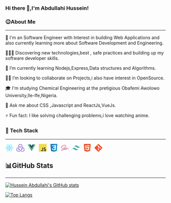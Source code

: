 ### Hi there 👋,I'm Abdullahi Hussein!

### 😉About Me

---
👨   I'm an Software Engineer with Interest in building Web Applications and also currently learning more about Software Development and Engineering.

👨🏻‍💻   Discovering new  technologies,best , safe practices and building up my software developer skills.


🌱   I’m currently learning Nodejs,Express,Data structures and Algorithms.


👯‍♂️   I’m looking to collaborate on Projects,i also have interest in OpenSource.


🎓   I'm studying Chemical Engineering at the pretigious Obafemi Awolowo University,Ile-Ife,Nigeria.


💬   Ask me about CSS ,Javascript and ReactJs,VueJs.


⚡   Fun fact:  I like solving challenging problems,i love watching anime.



###  🧰 Tech Stack

---
<div style="display:grid; grid-template-columns:repeat(auto-fit,35px)">
<img src="https://github.com/devicons/devicon/blob/master/icons/react/react-original.svg" alt="ReactJs icon" width="25" height="25" margin-right="15px"/>
 <img src="https://github.com/devicons/devicon/blob/master/icons/redux/redux-original.svg" alt="ReactJs icon" width="25" height="25" margin-right="25px"/>
<img src="https://github.com/devicons/devicon/blob/master/icons/vuejs/vuejs-original.svg" alt="vueJs icon" width="25" height="25" margin-right="25px"/>
 <img src="https://github.com/devicons/devicon/blob/master/icons/javascript/javascript-original.svg" alt="Javascript icon" width="25" height="25" margin-right="15px"/> 
  <img src="https://github.com/devicons/devicon/blob/master/icons/css3/css3-original.svg" alt="CSS3 icon" width="25" height="25" margin-right="15px"/> 
  <img src="https://github.com/devicons/devicon/blob/master/icons/sass/sass-original.svg" alt="Sass icon" width="25" height="25" margin-right="25px"/> 
   <img src="https://github.com/devicons/devicon/blob/master/icons/tailwindcss/tailwindcss-plain.svg" alt="tailwindcss icon" width="25" height="25" margin-right="15px"/>
  <img src="https://github.com/devicons/devicon/blob/master/icons/html5/html5-original.svg" alt="HTML5 ICON"  width="25" height="25" margin-right="15px"/>
<img src="https://github.com/devicons/devicon/blob/master/icons/git/git-original.svg"  alt="GIT icon" width="25" height="25" margin-right="25px"/> 



  
</div>





## 📊GitHub Stats

---

[![Hussein Abdullahi's GitHub stats](https://github-readme-stats.vercel.app/api?username=Hussein-miracle&show_icons=true&layout=compact)](https://github.com/anuraghazra/github-readme-stats)

[![Top Langs](https://github-readme-stats.vercel.app/api/top-langs/?username=Hussein-miracle&show_icons=true&layout=compact&height=80)
](https://github.com/anuraghazra/github-readme-stats)








